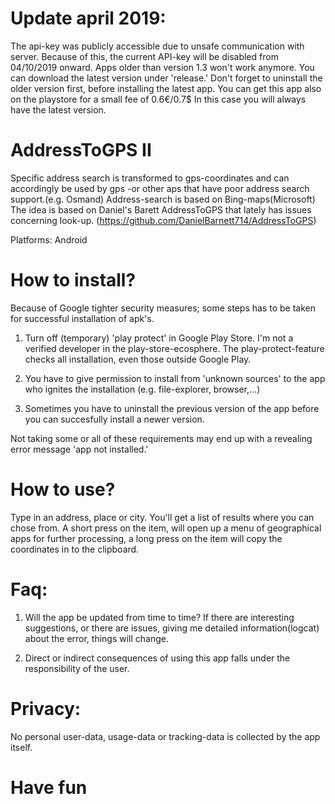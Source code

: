 # Update april 2019:

The api-key was publicly accessible due to unsafe communication with server. Because of this, the current API-key will be disabled from 04/10/2019 onward. Apps older than version 1.3 won't work anymore. You can download the latest version under 'release.' Don't forget to uninstall the older version first, before installing the latest app. 
You can get this app also on the playstore for a small fee of 0.6€/0.7$ In this case you will always have the latest version.


# AddressToGPS II

Specific address search is transformed to gps-coordinates and can accordingly be used by gps -or other aps that have poor address search support.(e.g. Osmand)
Address-search is based on Bing-maps(Microsoft)
The idea is based on Daniel's Barett AddressToGPS that lately has issues concerning look-up. (https://github.com/DanielBarnett714/AddressToGPS)

Platforms: Android

# How to install?

Because of Google tighter security measures; some steps has to be taken for successful installation of apk's.

1. Turn off (temporary) 'play protect' in Google Play Store. I'm not a verified developer in the play-store-ecosphere. The play-protect-feature checks all installation, even those outside Google Play. 

2. You have to give permission to install from 'unknown sources' to the app who ignites the installation (e.g. file-explorer, browser,...)

4. Sometimes you have to uninstall the previous version of the app before you can succesfully install a newer version.

Not taking some or all of these requirements may end up with a revealing error message 'app not installed.'

# How to use?

Type in an address, place or city. You'll get a list of results where you can chose from. A short press on the item, will open up a menu of geographical apps for further processing, a long press on the item will copy the coordinates in to the clipboard.

# Faq:
1. Will the app be updated from time to time? If there are interesting suggestions, or there are issues, giving me detailed information(logcat) about the error, things will change.

2. Direct or indirect consequences of using this app falls under the responsibility of the user.

# Privacy: 

No personal user-data, usage-data or tracking-data is collected by the app itself. 

# Have fun
